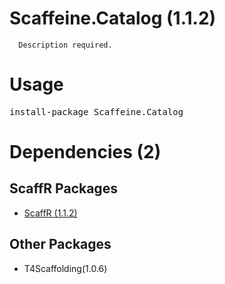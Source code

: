 ﻿Scaffeine.Catalog (1.1.2)
======

      Description required.
    
Usage
======
<pre>install-package Scaffeine.Catalog</pre>
Dependencies (2)
=====

ScaffR Packages
------
* [ScaffR (1.1.2)](https://github.com/wcpro/ScaffR/tree/master/src/ScaffR)

Other Packages
------
* T4Scaffolding(1.0.6)

